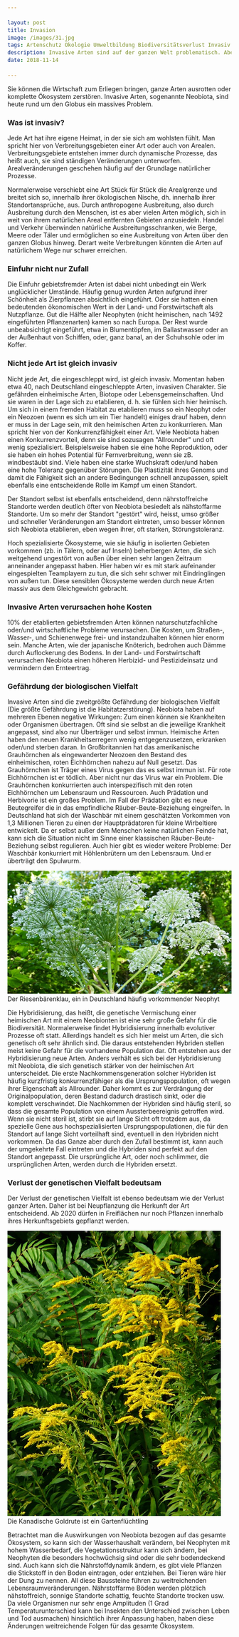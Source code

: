 ```yaml
---

layout: post
title: Invasion 
image: /images/31.jpg
tags: Artenschutz Ökologie Umweltbildung Biodiversitätsverlust Invasiv Biodiversität Genetik Vielfalt Artenverlust Bekämpfung heimisch Hybridisierung Prädation Herbivorie Interspezifisch Konkurrenz Ökosystem Verlust gebietsfremd Neobiota Neozeon 
description: Invasive Arten sind auf der ganzen Welt problematisch. Aber wann ist eine Art invasiv, und was bedeutet das für die heimischen Arten?
date: 2018-11-14

---
```


Sie können die Wirtschaft zum Erliegen bringen, ganze Arten ausrotten oder komplette Ökosystem zerstören. Invasive Arten, sogenannte Neobiota, sind heute rund um den Globus ein massives Problem.  


### Was ist invasiv?

Jede Art hat ihre eigene Heimat, in der sie sich am wohlsten fühlt. Man spricht hier von Verbreitungsgebieten einer Art oder auch von Arealen.
Verbreitungsgebiete entstehen immer durch dynamische Prozesse, das heißt auch, sie sind ständigen Veränderungen unterworfen. Arealveränderungen geschehen häufig auf der Grundlage natürlicher Prozesse. 

Normalerweise verschiebt eine Art Stück für Stück die Arealgrenze und breitet sich so, innerhalb ihrer ökologischen Nische, dh. innerhalb ihrer Standortansprüche, aus. Durch anthropogene Ausbreitung, also durch Ausbreitung durch den Menschen, ist es aber vielen Arten möglich, sich in weit von ihrem natürlichen Areal entfernten  Gebieten anzusiedeln. Handel und Verkehr überwinden natürliche Ausbreitungsschranken, wie Berge, Meere oder Täler und ermöglichen so eine Ausbreitung von Arten über den ganzen Globus hinweg. Derart weite Verbreitungen könnten die Arten auf natürlichem Wege nur schwer erreichen. 

### Einfuhr nicht nur Zufall

Die Einfuhr gebietsfremder Arten ist dabei nicht unbedingt ein Werk unglücklicher Umstände. Häufig genug wurden Arten aufgrund ihrer Schönheit als Zierpflanzen absichtlich eingeführt. Oder sie hatten einen bedeutenden ökonomischen Wert in der Land- und Forstwirtschaft als Nutzpflanze. Gut die Hälfte aller Neophyten (nicht heimischen, nach 1492 eingeführten Pflanzenarten) kamen so nach Europa. Der Rest wurde unbeabsichtigt eingeführt, etwa in Blumentöpfen, im Ballastwasser oder an der Außenhaut von Schiffen, oder, ganz banal, an der Schuhsohle oder im Koffer. 

### Nicht jede Art ist gleich invasiv

Nicht jede Art, die eingeschleppt wird, ist gleich invasiv. Momentan haben etwa 40, nach Deutschland eingeschleppte Arten, invasiven Charakter. Sie gefährden einheimische Arten, Biotope oder Lebensgemeinschaften. Und sie waren in der Lage sich zu etablieren, d. h. sie fühlen sich hier heimisch. Um sich in einem fremden Habitat zu etablieren muss so ein Neophyt oder ein Neozoen (wenn es sich um ein Tier handelt) einiges drauf haben, denn er muss in der Lage sein, mit den heimischen Arten zu konkurrieren. Man spricht hier von der Konkurrenzfähigkeit einer Art. Viele Neobiota haben einen Konkurrenzvorteil, denn sie sind sozusagen "Allrounder" und oft wenig spezialisiert. Beispielsweise haben sie eine hohe Reproduktion, oder sie haben ein hohes Potential für Fernverbreitung, wenn sie zB. windbestäubt sind. Viele haben eine starke Wuchskraft oder/und haben eine hohe Toleranz gegenüber Störungen. Die Plastizität ihres Genoms und damit die Fähigkeit sich an andere Bedingungen schnell anzupassen, spielt ebenfalls eine entscheidende Rolle im Kampf um einen Standort. 

Der Standort selbst ist ebenfalls entscheidend, denn nährstoffreiche Standorte werden deutlich öfter von Neobiota besiedelt als nähstoffarme Standorte. Um so mehr der Standort "gestört" wird, heisst, umso größer und schneller Veränderungen am Standort eintreten, umso besser können sich Neobiota etablieren, eben wegen ihrer, oft starken, Störungstoleranz. 

Hoch spezialisierte Ökosysteme, wie sie häufig in isolierten Gebieten vorkommen (zb. in Tälern, oder auf Inseln) beherbergen Arten, die sich weitgehend ungestört von außen über einen sehr langen Zeitraum anneinander angepasst haben. Hier haben wir es mit stark aufeinander eingespielten Teamplayern zu tun, die sich sehr schwer mit Eindringlingen von außen tun. Diese sensiblen Ökosysteme werden durch neue Arten massiv aus dem Gleichgewicht gebracht. 

### Invasive Arten verursachen hohe Kosten

10% der etablierten gebietsfremden Arten können naturschutzfachliche oder/und wirtschaftliche Probleme verursachen. Die Kosten, um Straßen-, Wasser-, und Schienenwege frei- und instandzuhalten können hier enorm sein. Manche Arten, wie der japanische Knöterich, bedrohen auch Dämme durch Auflockerung des Bodens. In der Land- und Forstwirtschaft verursachen Neobiota einen höheren Herbizid- und Pestizideinsatz und vermindern den Ernteertrag. 

### Gefährdung der biologischen Vielfalt

Invasive Arten sind die zweitgrößte Gefährdung der biologischen Vielfalt (Die größte Gefährdung ist die Habitatzerstörung). Neobiota haben auf mehreren Ebenen negative Wirkungen: Zum einen können sie Krankheiten oder Organismen übertragen. Oft sind sie selbst an die jeweilige Krankheit angepasst, sind also nur Überträger und selbst immun. Heimische Arten haben den neuen Krankheitserregern wenig entgegenzusetzen, erkranken oder/und sterben daran. In Großbritannien hat das amerikanische Grauhörnchen als eingewanderter Neozoen den Bestand des einheimischen, roten Eichhörnchen nahezu auf Null gesetzt. Das Grauhörnchen ist Träger eines Virus gegen das es selbst immun ist. Für rote Eichhörnchen ist er tödlich. Aber nicht nur das Virus war ein Problem. Die Grauhörnchen konkurrierten auch interspezifisch mit den roten Eichhörnchen um Lebensraum und Ressourcen. Auch Prädation und Herbivorie ist ein großes Problem. Im Fall der Prädation gibt es neue Beutegreifer die in das empfindliche Räuber-Beute-Beziehung eingreifen. In Deutschland hat sich der Waschbär mit einem geschätzten Vorkommen von 1,3 Millionen Tieren zu einen der Hauptprädatoren für kleine Wirbeltiere entwickelt. Da er selbst außer dem Menschen keine natürlichen Feinde hat, kann sich die Situation nicht im Sinne einer klassischen Räuber-Beute-Beziehung selbst regulieren. Auch hier gibt es wieder weitere Probleme: Der Waschbär konkurriert mit Höhlenbrütern um den Lebensraum. Und er überträgt den Spulwurm. 

<span class="image right">
<img src="/images/32.jpg">
Der Riesenbärenklau, ein in Deutschland häufig vorkommender Neophyt
</span>

Die Hybridisierung, das heißt, die genetische Vermischung einer heimischen Art mit einem Neobionten ist eine sehr große Gefahr für die Biodiversität. Normalerweise findet Hybridisierung innerhalb evolutiver Prozesse oft statt. Allerdings handelt es sich hier meist um Arten, die sich genetisch oft sehr ähnlich sind. Die daraus entstehenden Hybriden stellen meist keine Gefahr für die vorhandene Population dar. Oft entstehen aus der Hybridisierung neue Arten. Anders verhält es sich bei der Hybridisierung mit Neobiota, die sich genetisch stärker von der heimischen Art unterscheidet. Die erste Nachkommensgeneration solcher Hybriden ist häufig kurzfristig konkurrenzfähiger als die Ursprungspopulation, oft wegen ihrer Eigenschaft als Allrounder. Daher kommt es zur Verdrängung der Originalpopulation, deren Bestand dadurch drastisch sinkt, oder die komplett verschwindet. Die Nachkommen der Hybriden sind häufig steril, so dass die gesamte Population von einem Aussterbeereignis getroffen wird. Wenn sie nicht steril ist, stirbt sie auf lange Sicht oft trotzdem aus, da spezielle Gene aus hochspezialisierten Ursprungspopulationen, die für den Standort auf lange Sicht vorteilhaft sind, eventuell in den Hybriden nicht vorkommen. Da das Ganze aber durch den Zufall bestimmt ist, kann auch der umgekehrte Fall eintreten und die Hybriden sind perfekt auf den Standort angepasst. Die ursprüngliche Art, oder noch schlimmer, die ursprünglichen Arten, werden durch die Hybriden ersetzt. 

### Verlust der genetischen Vielfalt bedeutsam

Der Verlust der genetischen Vielfalt ist ebenso bedeutsam wie der Verlust ganzer Arten. Daher ist bei Neupflanzung die Herkunft der Art entscheidend. Ab 2020 dürfen in Freiflächen nur noch Pflanzen innerhalb ihres Herkunftsgebiets gepflanzt werden. 

<span class="image right">
<img src="/images/34.jpg">
Die Kanadische Goldrute ist ein Gartenflüchtling
</span>

Betrachtet man die Auswirkungen von Neobiota bezogen auf das gesamte Ökosystem, so kann sich der Wasserhaushalt verändern, bei Neophyten mit hohem Wasserbedarf, die Vegetationsstruktur kann sich ändern, bei Neophyten die besonders hochwüchsig sind oder die sehr bodendeckend sind. Auch kann sich die Nährstoffdynamik ändern, es gibt viele Pflanzen die Stickstoff in den Boden eintragen, oder entziehen. Bei Tieren wäre hier der Dung zu nennen. All diese Baussteine führen zu weitreichenden Lebensraumveränderungen. Nährstoffarme Böden werden plötzlich nähstoffreich, sonnige Standorte schattig, feuchte Standorte trocken usw. Da viele Organismen nur sehr enge Amplituden (1 Grad Temperaturunterschied kann bei Insekten den Unterschied zwischen Leben und Tod ausmachen) hinsichtlich ihrer Anpassung haben, haben diese Änderungen weitreichende Folgen für das gesamte Ökosystem. 



